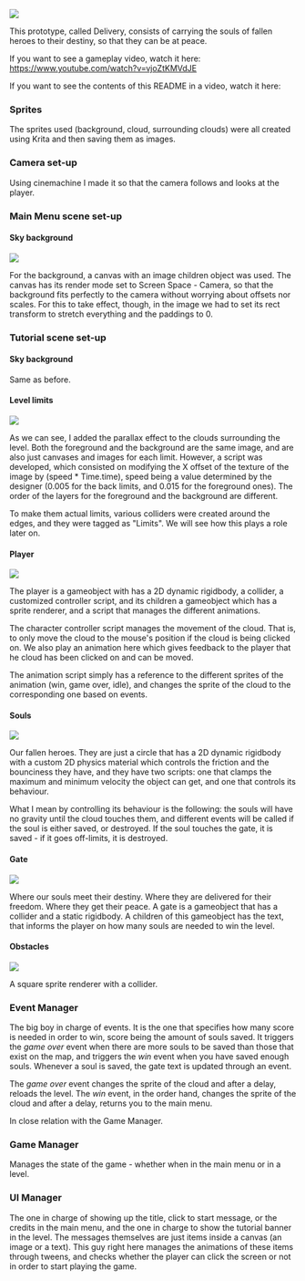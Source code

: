 ![](/img/mainmenu.png)

This prototype, called Delivery, consists of carrying the souls of fallen heroes to their destiny, so that they can be at peace. 

If you want to see a gameplay video, watch it here: https://www.youtube.com/watch?v=vjoZtKMVdJE

If you want to see the contents of this README in a video, watch it here:

### Sprites

The sprites used (background, cloud, surrounding clouds) were all created using Krita and then saving them as images.

### Camera set-up

Using cinemachine I made it so that the camera follows and looks at the player.

### Main Menu scene set-up

#### Sky background

![](/img/skybackground.png)

For the background, a canvas with an image children object was used. The canvas has its render mode set to Screen Space - Camera, so that the background fits perfectly to the camera without worrying about offsets nor scales. For this to take effect, though, in the image we had to set its rect transform to stretch everything and the paddings to 0.

### Tutorial scene set-up

#### Sky background

Same as before.

#### Level limits

![](/img/levellimits.png)

As we can see, I added the parallax effect to the clouds surrounding the level. Both the foreground and the background are the same image, and are also just canvases and images for each limit. However, a script was developed, which consisted on modifying the X offset of the texture of the image by (speed * Time.time), speed being a value determined by the designer (0.005 for the back limits, and 0.015 for the foreground ones). The order of the layers for the foreground and the background are different.

To make them actual limits, various colliders were created around the edges, and they were tagged as "Limits". We will see how this plays a role later on.

#### Player

![](/img/player.png)

The player is a gameobject with has a 2D dynamic rigidbody, a collider, a customized controller script, and its children a gameobject which has a sprite renderer, and a script that manages the different animations.

The character controller script manages the movement of the cloud. That is, to only move the cloud to the mouse's position if the cloud is being clicked on. We also play an animation here which gives feedback to the player that he cloud has been clicked on and can be moved.

The animation script simply has a reference to the different sprites of the animation (win, game over, idle), and changes the sprite of the cloud to the corresponding one based on events.

#### Souls

![](/img/souls.png)

Our fallen heroes. They are just a circle that has a 2D dynamic rigidbody with a custom 2D physics material which controls the friction and the bounciness they have, and they have two scripts: one that clamps the maximum and minimum velocity the object can get, and one that controls its behaviour.

What I mean by controlling its behaviour is the following: the souls will have no gravity until the cloud touches them, and different events will be called if the soul is either saved, or destroyed. If the soul touches the gate, it is saved - if it goes off-limits, it is destroyed.

#### Gate

![](/img/gate.png)

Where our souls meet their destiny. Where they are delivered for their freedom. Where they get their peace. A gate is a gameobject that has a collider and a static rigidbody. A children of this gameobject has the text, that informs the player on how many souls are needed to win the level. 

#### Obstacles

![](/img/obstacle.png)

A square sprite renderer with a collider.

### Event Manager

The big boy in charge of events. It is the one that specifies how many score is needed in order to win, score being the amount of souls saved. It triggers the _game over_ event when there are more souls to be saved than those that exist on the map, and triggers the _win_ event when you have saved enough souls. Whenever a soul is saved, the gate text is updated through an event. 

The _game over_ event changes the sprite of the cloud and after a delay, reloads the level. The _win_ event, in the order hand, changes the sprite of the cloud and after a delay, returns you to the main menu. 

In close relation with the Game Manager.

### Game Manager

Manages the state of the game - whether when in the main menu or in a level.

### UI Manager

The one in charge of showing up the title, click to start message, or the credits in the main menu, and the one in charge to show the tutorial banner in the level. The messages themselves are just items inside a canvas (an image or a text). This guy right here manages the animations of these items through tweens, and checks whether the player can click the screen or not in order to start playing the game.
